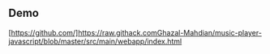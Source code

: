 ## Demo


[https://github.com/]https://raw.githack.comGhazal-Mahdian/music-player-javascript/blob/master/src/main/webapp/index.html

